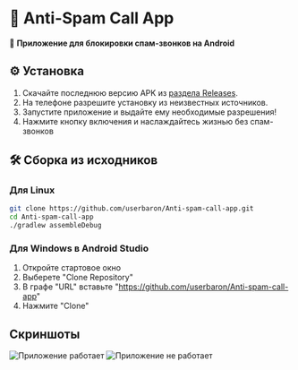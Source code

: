 # 🚀 Anti-Spam Call App

📱 **Приложение для блокировки спам-звонков на Android**

## ⚙️ Установка
1. Скачайте последнюю версию APK из [раздела Releases](https://github.com/userbaron/Anti-spam-call-app/releases).
2. На телефоне разрешите установку из неизвестных источников.
3. Запустите приложение и выдайте ему необходимые разрешения!
4. Нажмите кнопку включения и наслаждайтесь жизнью без спам-звонков

## 🛠 Сборка из исходников
### Для Linux
```bash
git clone https://github.com/userbaron/Anti-spam-call-app.git
cd Anti-spam-call-app
./gradlew assembleDebug
```
### Для Windows в Android Studio
1. Откройте стартовое окно
2. Выберете "Clone Repository"
3. В графе "URL" вставьте "https://github.com/userbaron/Anti-spam-call-app"
4. Нажмите "Clone"

## Скриншоты
![Приложение работает](Screen-on.jpg)
![Приложение не работает](Screen-off.jpg)
